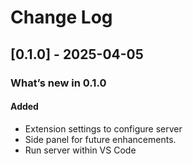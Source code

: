 # Change Log

## [0.1.0] - 2025-04-05

### What’s new in 0.1.0

#### Added

- Extension settings to configure server
- Side panel for future enhancements.
- Run server within VS Code
